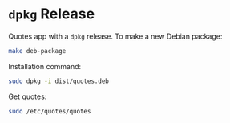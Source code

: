 # `dpkg` Release

Quotes app with a `dpkg` release. To make a new Debian package:

```sh
make deb-package
```

Installation command:

```sh
sudo dpkg -i dist/quotes.deb
```

Get quotes:

```sh
sudo /etc/quotes/quotes
```
